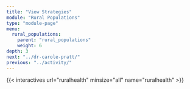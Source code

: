 ```yaml
---
title: "View Strategies"
module: "Rural Populations"
type: "module-page"
menu:
  rural_populations:
    parent: "rural_populations"
    weight: 6
depth: 3
next: "../dr-carole-pratt/"
previous: "../activity/"
---
```



{{< interactives url="ruralhealth" minsize="all" name="ruralhealth" >}}